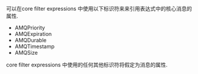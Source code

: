 可以在core filter expressions 中使用以下标识符来来引用表达式中的核心消息的属性.

* AMQPriority
* AMQExpiration
* AMQDurable
* AMQTimestamp
* AMQSize

core filter expressions 中使用的任何其他标识符将假定为消息的属性.

